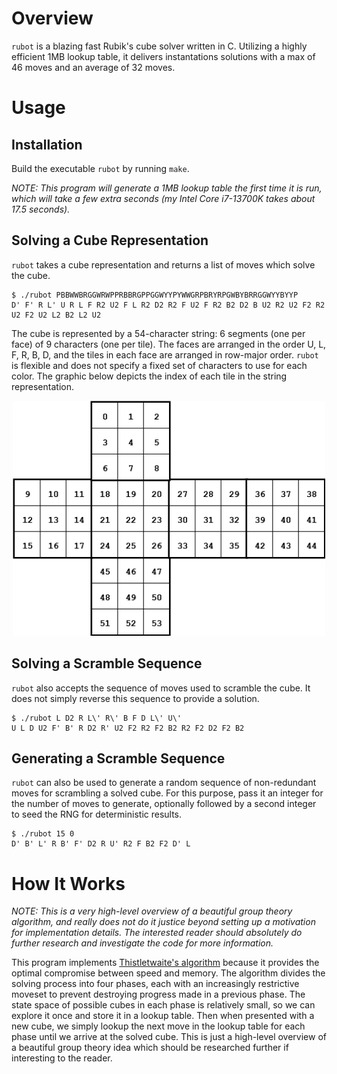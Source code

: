 # Overview

`rubot` is a blazing fast Rubik's cube solver written in C. Utilizing a highly efficient 1MB lookup table, it delivers instantations solutions with a max of 46 moves and an average of 32 moves.

# Usage

## Installation

Build the executable `rubot` by running `make`.

*NOTE: This program will generate a 1MB lookup table the first time it is run, which will take a few extra seconds (my Intel Core i7-13700K takes about 17.5 seconds).*

## Solving a Cube Representation

`rubot` takes a cube representation and returns a list of moves which solve the cube.
```
$ ./rubot PBBWWBRGGWRWPPRBBRGPPGGWYYPYWWGRPBRYRPGWBYBRRGGWYYBYYP
D' F' R L' U R L F R2 U2 F L R2 D2 R2 F U2 F R2 B2 D2 B U2 R2 U2 F2 R2 U2 F2 U2 L2 B2 L2 U2
```
The cube is represented by a 54-character string: 6 segments (one per face) of 9 characters (one per tile). The faces are arranged in the order U, L, F, R, B, D, and the tiles in each face are arranged in row-major order. `rubot` is flexible and does not specify a fixed set of characters to use for each color. The graphic below depicts the index of each tile in the string representation.

<p align="center"><img alt="cube string encoding" src="cube-encoding.png" width="500"></p>

## Solving a Scramble Sequence

`rubot` also accepts the sequence of moves used to scramble the cube. It does not simply reverse this sequence to provide a solution.
```
$ ./rubot L D2 R L\' R\' B F D L\' U\'
U L D U2 F' B' R D2 R' U2 F2 R2 F2 B2 R2 F2 D2 F2 B2
```

## Generating a Scramble Sequence

`rubot` can also be used to generate a random sequence of non-redundant moves for scrambling a solved cube. For this purpose, pass it an integer for the number of moves to generate, optionally followed by a second integer to seed the RNG for deterministic results.

```
$ ./rubot 15 0
D' B' L' R B' F' D2 R U' R2 F B2 F2 D' L
```

<!-- TODO:
# Performance
 -->

# How It Works

*NOTE: This is a very high-level overview of a beautiful group theory algorithm, and really does not do it justice beyond setting up a motivation for implementation details. The interested reader should absolutely do further research and investigate the code for more information.*

This program implements [Thistletwaite's algorithm](https://en.wikipedia.org/wiki/Optimal_solutions_for_Rubik%27s_Cube#Thistlethwaite's_algorithm) because it provides the optimal compromise between speed and memory. The algorithm divides the solving process into four phases, each with an increasingly restrictive moveset to prevent destroying progress made in a previous phase. The state space of possible cubes in each phase is relatively small, so we can explore it once and store it in a lookup table. Then when presented with a new cube, we simply lookup the next move in the lookup table for each phase until we arrive at the solved cube. This is just a high-level overview of a beautiful group theory idea which should be researched further if interesting to the reader.

<!-- TODO: elaborate
- To achieve maximum performance, we encode cubes into 128-bits. This is critical because generating the lookup table requires exploring approximately 50 million cube states.

- To achieve maximum memory efficiency, we encode two enties per byte in the lookup table. This is possible because the depth cannot exceed 15 for any phase, so it can be encoded into 4 bits.

- other implementation details.
 -->
<!-- TODO: make pretty
# References

Here are some links I found useful while developing this program.

1. https://www.jaapsch.net/puzzles/thistle.htm

1. https://www.stefan-pochmann.info/spocc/other_stuff/tools/solver_thistlethwaite/solver_thistlethwaite_cpp.txt

1. https://www.stefan-pochmann.info/spocc/other_stuff/tools/solver_thistlethwaite/solver_thistlethwaite.txt

1. https://medium.com/@benjamin.botto/implementing-an-optimal-rubiks-cube-solver-using-korf-s-algorithm-bf750b332cf9

1. https://medium.com/@benjamin.botto/sequentially-indexing-permutations-a-linear-algorithm-for-computing-lexicographic-rank-a22220ffd6e3

1. https://stackoverflow.com/a/3143594/14043949

1. https://stackoverflow.com/a/66608800/14043949
 -->
